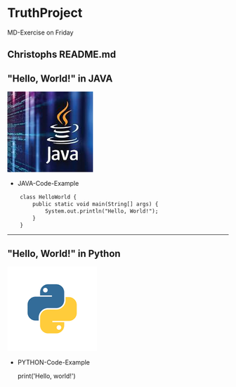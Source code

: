 # TruthProject
MD-Exercise on Friday

## Christophs README.md

## "Hello, World!" in JAVA

![JAVA-Bild](java.jpeg "JAVA-Bild")

- JAVA-Code-Example

```
    class HelloWorld {
        public static void main(String[] args) {
            System.out.println("Hello, World!"); 
        }
    }
```
---

## "Hello, World!" in Python

![PYTHON-Bild](python.png "PYTHON-Bild")

- PYTHON-Code-Example

    print('Hello, world!')

